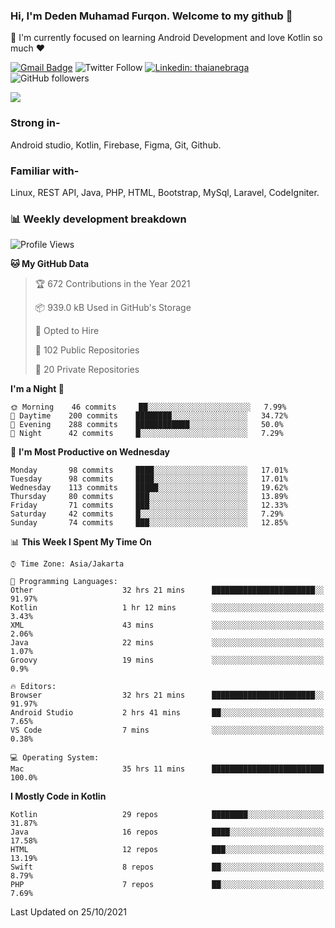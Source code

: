 ### Hi, I'm Deden Muhamad Furqon. Welcome to my github 👋

<!--
**furqoncreative/furqoncreative** is a ✨ _special_ ✨ repository because its `README.md` (this file) appears on your GitHub profile.

Here are some ideas to get you started:

- 🔭 I’m currently working on ...
- 👯 I’m looking to collaborate on ...
- 🤔 I’m looking for help with ...
- 💬 Ask me about ...
- 📫 How to reach me: ...
- 😄 Pronouns: ...
- ⚡ Fun fact: ...
-->

  🌱 I'm currently focused on learning Android Development and love Kotlin so much ❤ 

[![Gmail Badge](https://img.shields.io/badge/-furqoncreative24@gmail.com-c14438?style=flat-square&logo=Gmail&logoColor=white&link=mailto:furqoncreative24@gmail.com)](mailto:furqoncreative24@gmail.com)
![Twitter Follow](https://img.shields.io/twitter/follow/furqoncreative?label=Follow)
[![Linkedin: thaianebraga](https://img.shields.io/badge/-Deden_Muhamad_Furqon-blue?style=flat-square&logo=Linkedin&logoColor=white&link=https://www.linkedin.com/in/anmol-p-singh/)](https://www.linkedin.com/in/furqoncreative/)
![GitHub followers](https://img.shields.io/github/followers/furqoncreative?label=Follow&style=social)


   <img src="https://github-readme-stats.sera5-dev.vercel.app/api?username=furqoncreative&hide=stars&show_icons=true&count_private=true&include_all_commits=true&title_color=#008080&icon_color=#008080&hide_border=true" width="">

### Strong in-

Android studio, Kotlin, Firebase, Figma, Git, Github.

### Familiar with-
Linux, REST API, Java, PHP, HTML, Bootstrap, MySql, Laravel, CodeIgniter.

### 📊 Weekly development breakdown

<!--START_SECTION:waka-->
![Profile Views](http://img.shields.io/badge/Profile%20Views-0-blue)

**🐱 My GitHub Data** 

> 🏆 672 Contributions in the Year 2021
 > 
> 📦 939.0 kB Used in GitHub's Storage 
 > 
> 💼 Opted to Hire
 > 
> 📜 102 Public Repositories 
 > 
> 🔑 20 Private Repositories  
 > 
**I'm a Night 🦉** 

```text
🌞 Morning    46 commits     ██░░░░░░░░░░░░░░░░░░░░░░░   7.99% 
🌆 Daytime    200 commits    ████████░░░░░░░░░░░░░░░░░   34.72% 
🌃 Evening    288 commits    ████████████░░░░░░░░░░░░░   50.0% 
🌙 Night      42 commits     █░░░░░░░░░░░░░░░░░░░░░░░░   7.29%

```
📅 **I'm Most Productive on Wednesday** 

```text
Monday       98 commits     ████░░░░░░░░░░░░░░░░░░░░░   17.01% 
Tuesday      98 commits     ████░░░░░░░░░░░░░░░░░░░░░   17.01% 
Wednesday    113 commits    █████░░░░░░░░░░░░░░░░░░░░   19.62% 
Thursday     80 commits     ███░░░░░░░░░░░░░░░░░░░░░░   13.89% 
Friday       71 commits     ███░░░░░░░░░░░░░░░░░░░░░░   12.33% 
Saturday     42 commits     █░░░░░░░░░░░░░░░░░░░░░░░░   7.29% 
Sunday       74 commits     ███░░░░░░░░░░░░░░░░░░░░░░   12.85%

```


📊 **This Week I Spent My Time On** 

```text
⌚︎ Time Zone: Asia/Jakarta

💬 Programming Languages: 
Other                    32 hrs 21 mins      ███████████████████████░░   91.97% 
Kotlin                   1 hr 12 mins        ░░░░░░░░░░░░░░░░░░░░░░░░░   3.43% 
XML                      43 mins             ░░░░░░░░░░░░░░░░░░░░░░░░░   2.06% 
Java                     22 mins             ░░░░░░░░░░░░░░░░░░░░░░░░░   1.07% 
Groovy                   19 mins             ░░░░░░░░░░░░░░░░░░░░░░░░░   0.9%

🔥 Editors: 
Browser                  32 hrs 21 mins      ███████████████████████░░   91.97% 
Android Studio           2 hrs 41 mins       ██░░░░░░░░░░░░░░░░░░░░░░░   7.65% 
VS Code                  7 mins              ░░░░░░░░░░░░░░░░░░░░░░░░░   0.38%

💻 Operating System: 
Mac                      35 hrs 11 mins      █████████████████████████   100.0%

```

**I Mostly Code in Kotlin** 

```text
Kotlin                   29 repos            ████████░░░░░░░░░░░░░░░░░   31.87% 
Java                     16 repos            ████░░░░░░░░░░░░░░░░░░░░░   17.58% 
HTML                     12 repos            ███░░░░░░░░░░░░░░░░░░░░░░   13.19% 
Swift                    8 repos             ██░░░░░░░░░░░░░░░░░░░░░░░   8.79% 
PHP                      7 repos             ██░░░░░░░░░░░░░░░░░░░░░░░   7.69%

```



 Last Updated on 25/10/2021
<!--END_SECTION:waka-->
